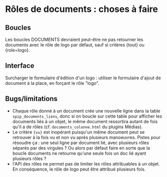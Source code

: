 # Rôles de documents : choses à faire

## Boucles

Les boucles DOCUMENTS devraient peut-être ne pas retourner les documents avec le rôle de logo par défaut, sauf si critères {tout} ou {role=logo}.

## Interface

Surcharger le formulaire d'édition d'un logo : utiliser le formulaire d'ajout de document à la place, en forçant le rôle "logo".

## Bugs/limitations

- Chaque rôle donné à un document crée une nouvelle ligne dans la table `spip_documents_liens`, donc si on boucle sur cette table pour afficher les documents liés à un objet, le même document ressortira autant de fois qu'il a de rôles (cf. `documents_colonne.html` du plugins Médias).
- Le critère `{vu}` est inopérant puisqu'un même document peut se retrouver à la fois vu et non vu après plusieurs manoeuvres. Pistes pour résoudre ça : une seul ligne par document lié, avec plusieurs rôles séparés par des virgules ? Ou alors par défaut faire en sorte que la boucle documents ne retourne qu'une seule fois un doc lié ayant plusieurs rôles ?
- l'API des rôles ne permet pas de limiter les rôles attribuables à un objet. En conséquence, le rôle de logo peut être attribué plusieurs fois.
